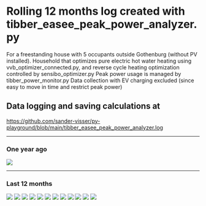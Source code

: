 # Rolling 12 months log created with tibber_easee_peak_power_analyzer.py
For a freestanding house with 5 occupants outside Gothenburg (without PV installed).
Household that optimizes pure electric hot water heating using vvb_optimizer_connected.py,
and reverse cycle heating optimization controlled by sensibo_optimizer.py
Peak power usage is managed by tibber_power_monitor.py
Data collection with EV charging excluded (since easy to move in time and restrict peak power)

## Data logging and saving calculations at 
https://github.com/sander-visser/py-playground/blob/main/tibber_easee_peak_power_analyzer.log

---
### One year ago
<img src="2024-08-01_2024-08-31.png">

---

### Last 12 months
<img src="2025-08-01_2025-08-31.png">
<img src="2025-07-01_2025-07-31.png">
<img src="2025-06-01_2025-06-30.png">
<img src="2025-05-01_2025-05-31.png">
<img src="2025-04-01_2025-04-30.png">
<img src="2025-03-01_2025-03-31.png">
<img src="2025-02-01_2025-02-28.png">
<img src="2025-01-01_2025-01-31.png">
<img src="2024-12-01_2024-12-31.png">
<img src="2024-11-01_2024-11-30.png">
<img src="2024-10-01_2024-10-31.png">
<img src="2024-09-01_2024-09-30.png">
